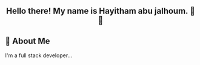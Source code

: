 <h2 align="center">Hello there! My name is Hayitham abu jalhoum. 👋🤓</h2>

## 🚀 About Me
I'm a full stack developer...
